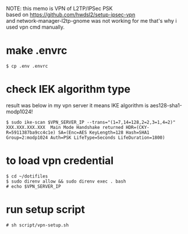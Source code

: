 NOTE: this memo is VPN of L2TP/IPSec PSK  
based on https://github.com/hwdsl2/setup-ipsec-vpn  
and network-manager-l2tp-gnome was not working for me that's why i used vpn cmd manually.

# make .envrc

```
$ cp .env .envrc
```

# check IEK algorithm type

result was below in my vpn server
it means IKE algorithm is aes128-sha1-modp1024!

```
$ sudo ike-scan $VPN_SERVER_IP --trans="(1=7,14=128,2=2,3=1,4=2)"
XXX.XXX.XXX.XXX  Main Mode Handshake returned HDR=(CKY-R=5911387ba9cc4c1e) SA=(Enc=AES KeyLength=128 Hash=SHA1 Group=2:modp1024 Auth=PSK LifeType=Seconds LifeDuration=1800)
```

# to load vpn credential 

```
$ cd ~/dotifiles
$ sudo direnv allow && sudo direnv exec . bash 
# echo $VPN_SERVER_IP
```

# run setup script

```
# sh script/vpn-setup.sh
```
